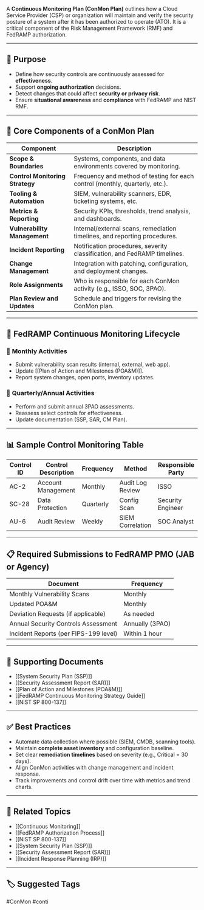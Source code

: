 A **Continuous Monitoring Plan (ConMon Plan)** outlines how a Cloud Service Provider (CSP) or organization will maintain and verify the security posture of a system after it has been authorized to operate (ATO). It is a critical component of the Risk Management Framework (RMF) and FedRAMP authorization.

---

## 🎯 Purpose

- Define how security controls are continuously assessed for **effectiveness**.
- Support **ongoing authorization** decisions.
- Detect changes that could affect **security or privacy risk**.
- Ensure **situational awareness** and **compliance** with FedRAMP and NIST RMF.

---

## 🧱 Core Components of a ConMon Plan

| Component                     | Description                                                                 |
|------------------------------|-----------------------------------------------------------------------------|
| **Scope & Boundaries**        | Systems, components, and data environments covered by monitoring.          |
| **Control Monitoring Strategy** | Frequency and method of testing for each control (monthly, quarterly, etc.). |
| **Tooling & Automation**      | SIEM, vulnerability scanners, EDR, ticketing systems, etc.                 |
| **Metrics & Reporting**       | Security KPIs, thresholds, trend analysis, and dashboards.                 |
| **Vulnerability Management**  | Internal/external scans, remediation timelines, and reporting procedures.  |
| **Incident Reporting**        | Notification procedures, severity classification, and FedRAMP timelines.  |
| **Change Management**         | Integration with patching, configuration, and deployment changes.          |
| **Role Assignments**          | Who is responsible for each ConMon activity (e.g., ISSO, SOC, 3PAO).       |
| **Plan Review and Updates**   | Schedule and triggers for revising the ConMon plan.                        |

---

## 🔁 FedRAMP Continuous Monitoring Lifecycle

### 🔹 **Monthly Activities**
- Submit vulnerability scan results (internal, external, web app).
- Update [[Plan of Action and Milestones (POA&M)]].
- Report system changes, open ports, inventory updates.

### 🔸 **Quarterly/Annual Activities**
- Perform and submit annual 3PAO assessments.
- Reassess select controls for effectiveness.
- Update documentation (SSP, SAR, CM Plan).

---

## 📊 Sample Control Monitoring Table

| Control ID | Control Description      | Frequency | Method           | Responsible Party |
|------------|--------------------------|-----------|------------------|--------------------|
| AC-2       | Account Management        | Monthly   | Audit Log Review | ISSO               |
| SC-28      | Data Protection           | Quarterly | Config Scan      | Security Engineer  |
| AU-6       | Audit Review              | Weekly    | SIEM Correlation | SOC Analyst        |

---

## 📋 Required Submissions to FedRAMP PMO (JAB or Agency)

| Document                             | Frequency       |
|--------------------------------------|-----------------|
| Monthly Vulnerability Scans          | Monthly         |
| Updated POA&M                        | Monthly         |
| Deviation Requests (if applicable)   | As needed       |
| Annual Security Controls Assessment  | Annually (3PAO) |
| Incident Reports (per FIPS-199 level)| Within 1 hour   |

---

## 🔐 Supporting Documents

- [[System Security Plan (SSP)]]
- [[Security Assessment Report (SAR)]]
- [[Plan of Action and Milestones (POA&M)]]
- [[FedRAMP Continuous Monitoring Strategy Guide]]
- [[NIST SP 800-137]]

---

## ✅ Best Practices

- Automate data collection where possible (SIEM, CMDB, scanning tools).
- Maintain **complete asset inventory** and configuration baseline.
- Set clear **remediation timelines** based on severity (e.g., Critical = 30 days).
- Align ConMon activities with change management and incident response.
- Track improvements and control drift over time with metrics and trend charts.

---

## 🧩 Related Topics

- [[Continuous Monitoring]]
- [[FedRAMP Authorization Process]]
- [[NIST SP 800-137]]
- [[System Security Plan (SSP)]]
- [[Security Assessment Report (SAR)]]
- [[Incident Response Planning (IRP)]]

---

## 🏷 Suggested Tags

#ConMon #conti
